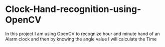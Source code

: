 # Clock-Hand-recognition-using-OpenCV
In this project I am using OpenCV to recognize hour and minute hand of an Alarm clock and then by knowing the angle value I will calculate the Time
